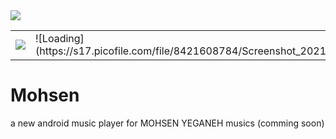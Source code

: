 <img src="https://s16.picofile.com/file/8421608826/Screenshot_20210116_203512_Mohsen.jpg">
<table style="width:100%">
  <tr>
    <td><img src="https://s16.picofile.com/file/8421608826/Screenshot_20210116_203512_Mohsen.jpg"></td>
    <td>![Loading](https://s17.picofile.com/file/8421608784/Screenshot_20210116_203452_Mohsen.jpg)</td>
    <td>![Musics list](https://s17.picofile.com/file/8421608834/Screenshot_20210116_203518_Mohsen.jpg)</td>
    <td>![play music](https://s16.picofile.com/file/8421608876/Screenshot_20210116_203529_Mohsen.jpg)</td>
  </tr>
</table>

# Mohsen
a new android music player for MOHSEN YEGANEH musics (comming soon)




